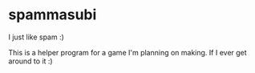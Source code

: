 # spammasubi
I just like spam :)

This is a helper program for a game I'm planning on making. If I ever get around to it :)
